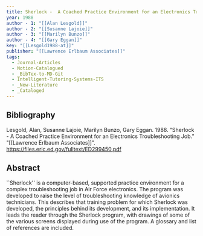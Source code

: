 ```yaml
---
title: Sherlock -  A Coached Practice Environment for an Electronics Troubleshooting Job
year: 1988
author - 1: "[[Alan Lesgold]]"
author - 2: "[[Susanne Lajoie]]"
author - 3: "[[Marilyn Bunzo]]"
author - 4: "[[Gary Eggan]]"
key: "[[Lesgold1988-at]]"
publisher: "[[Lawrence Erlbaum Associates]]"
tags:
  - Journal-Articles
  - Notion-Catalogued
  - _BibTex-to-MD-Git
  - Intelligent-Tutoring-Systems-ITS
  - _New-Literature
  - _Cataloged
---
```


## Bibliography
Lesgold, Alan, Susanne Lajoie, Marilyn Bunzo, Gary Eggan. 1988. “Sherlock -  A Coached Practice Environment for an Electronics Troubleshooting Job.” "[[Lawrence Erlbaum Associates]]". https://files.eric.ed.gov/fulltext/ED299450.pdf

## Abstract
``Sherlock'' is a computer-based, supported practice environment for a complex troubleshooting job in Air Force electronics. The program was developed to raise the level of troubleshooting knowledge of avionics technicians. This describes that training problem for which Sherlock was developed, the principles behind its development, and its implementation. It leads the reader through the Sherlock program, with drawings of some of the various screens displayed during use of the program. A glossary and list of references are included.
